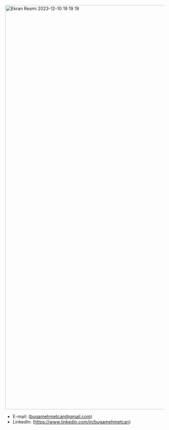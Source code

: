 
<img width="1286" alt="Ekran Resmi 2023-12-10 19 19 19" src="https://github.com/bugamehmet/bugamehmet/assets/137213648/2437b590-686e-4e56-9c54-b251988c07fd">



- E-mail: (bugamehmetcan@gmail.com)
- LinkedIn: (https://www.linkedin.com/in/bugamehmetcan)

